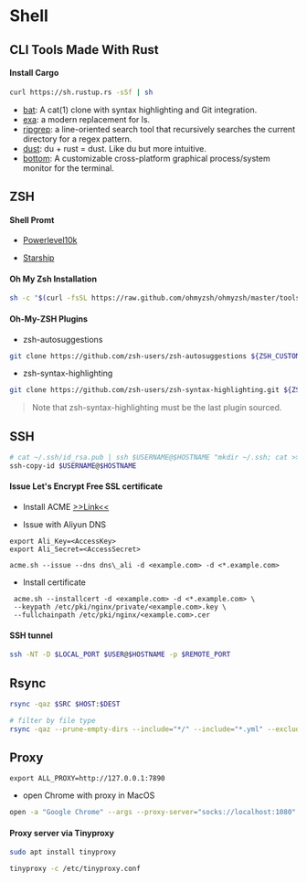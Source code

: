 # Shell

## CLI Tools Made With Rust

#### Install Cargo

```sh
curl https://sh.rustup.rs -sSf | sh

```

- [bat](https://github.com/sharkdp/bat): A cat(1) clone with syntax highlighting and Git integration.
- [exa](https://github.com/ogham/exa): a modern replacement for ls.
- [ripgrep](https://github.com/BurntSushi/ripgrep): a line-oriented search tool that recursively searches the current directory for a regex pattern. 
- [dust](https://github.com/bootandy/dust): du + rust = dust. Like du but more intuitive.
- [bottom](https://github.com/ClementTsang/bottom): A customizable cross-platform graphical process/system monitor for the terminal.

## ZSH

#### Shell Promt

- [Powerlevel10k](https://github.com/romkatv/powerlevel10k#installation)

- [Starship](https://starship.rs/guide/#%F0%9F%9A%80-installation)

#### Oh My Zsh Installation

```sh
sh -c "$(curl -fsSL https://raw.github.com/ohmyzsh/ohmyzsh/master/tools/install.sh)"
```

#### Oh-My-ZSH Plugins

- zsh-autosuggestions

```sh
git clone https://github.com/zsh-users/zsh-autosuggestions ${ZSH_CUSTOM:-~/.oh-my-zsh/custom}/plugins/zsh-autosuggestions
```

- zsh-syntax-highlighting

```sh
git clone https://github.com/zsh-users/zsh-syntax-highlighting.git ${ZSH_CUSTOM:-~/.oh-my-zsh/custom}/plugins/zsh-syntax-highlighting
```

> Note that zsh-syntax-highlighting must be the last plugin sourced.


## SSH

```sh
# cat ~/.ssh/id_rsa.pub | ssh $USERNAME@$HOSTNAME "mkdir ~/.ssh; cat >> ~/.ssh/authorized_keys"
ssh-copy-id $USERNAME@$HOSTNAME
```

#### Issue Let's Encrypt Free SSL certificate

- Install ACME [>>Link<<](https://github.com/acmesh-official/acme.sh/wiki/How-to-install)

- Issue with Aliyun DNS

```shell
export Ali_Key=<AccessKey>
export Ali_Secret=<AccessSecret>

acme.sh --issue --dns dns\_ali -d <example.com> -d <*.example.com>
```

- Install certificate

```shell
 acme.sh --installcert -d <example.com> -d <*.example.com> \
 --keypath /etc/pki/nginx/private/<example.com>.key \
 --fullchainpath /etc/pki/nginx/<example.com>.cer
```

#### SSH tunnel

```sh
ssh -NT -D $LOCAL_PORT $USER@$HOSTNAME -p $REMOTE_PORT
```

## Rsync

```sh
rsync -qaz $SRC $HOST:$DEST

# filter by file type
rsync -qaz --prune-empty-dirs --include="*/" --include="*.yml" --exclude="*" $SRC $HOST:$DEST
```

## Proxy

```
export ALL_PROXY=http://127.0.0.1:7890
```

- open Chrome with proxy in MacOS

```sh
open -a "Google Chrome" --args --proxy-server="socks://localhost:1080"
```


#### Proxy server via Tinyproxy

```sh
sudo apt install tinyproxy

tinyproxy -c /etc/tinyproxy.conf
```

